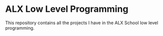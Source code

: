 # ALX Low Level Programming 

This repository contains all the projects I have in the ALX School low level programming.
